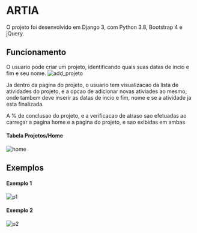 # ARTIA
O projeto foi desenvolvido em Django 3, com Python 3.8, Bootstrap 4 e jQuery. 

## Funcionamento

O usuario pode criar um projeto, identificando quais suas datas de incio e fim e seu nome.
![add_projeto](https://user-images.githubusercontent.com/36168066/95212152-c6c8d600-07c3-11eb-8a7e-7538964400e2.png)

Ja dentro da pagina do projeto, o usuario tem visualizacao da lista de atividades do projeto, e a opcao de adicionar
novas ativiades ao mesmo, onde tambem deve inserir as datas de incio e fim, nome e se a atividade ja esta finalizada.

A % de conclusao do projeto, e a verificacao de atraso sao efetuadas ao carregar a pagina home e a pagina do projeto,
e sao exibidas em ambas

#### Tabela Projetos/Home
![home](https://user-images.githubusercontent.com/36168066/95211517-12c74b00-07c3-11eb-88ed-cd363740ef02.png)

## Exemplos

#### Exemplo 1

![p1](https://user-images.githubusercontent.com/36168066/95211525-14910e80-07c3-11eb-8209-97f0c1b7939f.png)

#### Exemplo 2

![p2](https://user-images.githubusercontent.com/36168066/95211533-15c23b80-07c3-11eb-8294-261ebdf6e72f.png)
